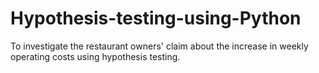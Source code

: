 # Hypothesis-testing-using-Python
To investigate the restaurant owners' claim about the increase in weekly operating costs using hypothesis testing.
